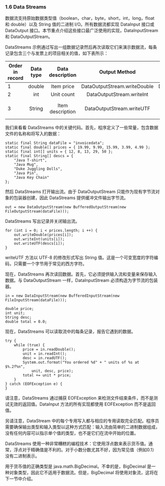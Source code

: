 ### 1.6 Data Streams
数据流支持原始数据类型值（boolean，char，byte，short，int，long，float 和 double）以及 String 值的二进制 I/O。所有数据流都实现 DataInput 接口或 DataOutput 接口。本节重点介绍这些接口最广泛使用的实现，DataInputStream 和 DataOutputStream。

DataStreams 示例通过写出一组数据记录然后再次读取它们来演示数据流，每条记录包含三个与发票上的项目相关的值，如下表所示：

Order in record|Data type|Data description|Output Method|Input Method|Sample Value
-|:-:|:-:|:-:|:-:|-
1|double|Item price|DataOutputStream.writeDouble|DataInputStream.readDouble|19.99
2|int|Unit count|DataOutputStream.writeInt|DataInputStream.readInt|12
3|String|Item description|DataOutputStream.writeUTF|DataInputStream.readUTF|"Java T-Shirt"

我们来看看 DataStreams 中的关键代码。首先，程序定义了一些常量，包含数据文件的名称和将写入的数据：

```
static final String dataFile = "invoicedata";
static final double[] prices = { 19.99, 9.99, 15.99, 3.99, 4.99 };
static final int[] units = { 12, 8, 13, 29, 50 };
static final String[] descs = {
    "Java T-shirt",
    "Java Mug",
    "Duke Juggling Dolls",
    "Java Pin",
    "Java Key Chain"
};

```

然后 DataStreams 打开输出流。由于 DataOutputStream 只能作为现有字节流对象的包装器创建，因此 DataStreams 提供缓冲文件输出字节流。

```
out = new DataOutputStream(new BufferedOutputStream(new FileOutputStream(dataFile)));
```

DataStreams 写出记录并关闭输出流。

```
for (int i = 0; i < prices.length; i ++) {
    out.writeDouble(prices[i]);
    out.writeInt(units[i]);
    out.writeUTF(descs[i]);
}

```

writeUTF 方法以 UTF-8 的修改形式写出 String 值。这是一个可变宽度的字符编码，只需要一个字节用于常见的西方字符。

现在，DataStreams 再次读回数据。首先，它必须提供输入流和变量来保存输入数据。与 DataOutputStream 一样，DataInputStream 必须构造为字节流的包装器。

```
in = new DataInputStream(new BufferedInputStream(new FileInputStream(dataFile)));

double price;
int unit;
String desc;
double total = 0.0;
```

现在，DataStreams 可以读取流中的每条记录，报告它遇到的数据。

```
try {
    while (true) {
        price = in.readDouble();
        unit = in.readInt();
        desc = in.readUTF();
        System.out.format("You ordered %d" + " units of %s at $%.2f%n",
            unit, desc, price);
        total += unit * price;
    }
} catch (EOFException e) {
}
```

请注意，DataStreams 通过捕获 EOFException 来检测文件结束条件，而不是测试无效的返回值。DataInput 方法的所有实现都使用 EOFException 而不是返回值。

另请注意，DataStream 中的每个专用写入都与相应的专用读取完全匹配。程序员需要确保输出类型和输入类型以这种方式匹配：输入流由简单的二进制数据组成，没有任何内容可以指示单个值的类型，也不是它们在流中开始的位置。

DataStreams 使用一种非常糟糕的编程技术：它使用浮点数来表示货币值。通常，浮点对于精确值是不利的。对于小数分数尤其不好，因为常见值（例如0.1）没有二进制表示。

用于货币值的正确类型是 java.math.BigDecimal。不幸的是，BigDecimal 是一种对象类型，因此它不适用于数据流。但是，BigDecimal 将使用对象流，这将在下一节中介绍。
